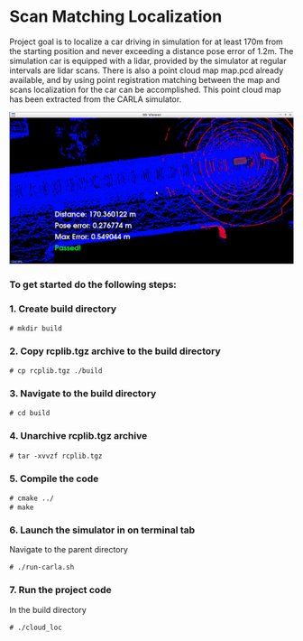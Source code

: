 # Scan Matching Localization

Project goal is to localize a car driving in simulation for at least 170m from the starting position and never exceeding
a distance pose error of 1.2m. The simulation car is equipped with a lidar, provided by the simulator at regular intervals
are lidar scans. There is also a point cloud map map.pcd already available, and by using point registration matching 
between the map and scans localization for the car can be accomplished. This point cloud map has been extracted from the
CARLA simulator.


![Alt text](results/full_drive.png "full drive")

### To get started do the following steps:

### 1. Create build directory

    # mkdir build

### 2. Copy rcplib.tgz archive to the build directory

    # cp rcplib.tgz ./build

### 3. Navigate to the build directory

    # cd build

### 4. Unarchive rcplib.tgz archive

    # tar -xvvzf rcplib.tgz

### 5.  Compile the code

    # cmake ../
    # make

### 6. Launch the simulator in on terminal tab

Navigate to the parent directory 

    # ./run-carla.sh

### 7. Run the project code

In the build directory

    # ./cloud_loc
    